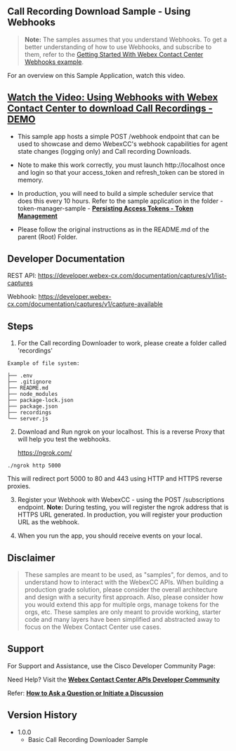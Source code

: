 ## Call Recording Download Sample - Using Webhooks

> **Note:** The samples assumes that you understand Webhooks. To get a better understanding of how to use Webhooks, and subscribe to them, refer to the [Getting Started With Webex Contact Center Webhooks example](https://github.com/CiscoDevNet/webex-contact-center-api-samples/tree/main/webhook-email-notify-sample).

For an overview on this Sample Application, watch this video.

## [Watch the Video: Using Webhooks with Webex Contact Center to download Call Recordings - DEMO](https://app.vidcast.io/share/829d129e-935e-42cd-9f2b-4d018388baa3)

- This sample app hosts a simple POST /webhook endpoint that can be used to showcase and demo WebexCC's webhook capabilities for agent state changes (logging only) and Call recording Downloads.

- Note to make this work correctly, you must launch http://localhost once and login so that your access_token and refresh_token can be stored in memory.

- In production, you will need to build a simple scheduler service that does this every 10 hours. Refer to the sample application in the folder - token-manager-sample - **[Persisting Access Tokens - Token Management](https://github.com/CiscoDevNet/webex-contact-center-api-samples/tree/main/token-app-sample)**

- Please follow the original instructions as in the README.md of the parent (Root) Folder.

## Developer Documentation

REST API: https://developer.webex-cx.com/documentation/captures/v1/list-captures

Webhook: https://developer.webex-cx.com/documentation/captures/v1/capture-available


## Steps 

1. For the Call recording Downloader to work, please create a folder called 'recordings'

`Example of file system:`

```
├── .env
├── .gitignore
├── README.md
├── node_modules
├── package-lock.json
├── package.json
├── recordings
└── server.js
```

2. Download and Run ngrok on your localhost. This is a reverse Proxy that will help you test the webhooks.

   https://ngrok.com/

`./ngrok http 5000`

This will redirect port 5000 to 80 and 443 using HTTP and HTTPS reverse proxies.

3. Register your Webhook with WebexCC - using the POST /subscriptions endpoint.
   **Note:** During testing, you will register the ngrok address that is HTTPS URL generated. In production, you will register your production URL as the webhook.

4. When you run the app, you should receive events on your local.

## Disclaimer

> These samples are meant to be used, as "samples", for demos, and to understand how to interact with the WebexCC APIs.
> When building a production grade solution, please consider the overall architecture and design with a security first approach.
> Also, please consider how you would extend this app for multiple orgs, manage tokens for the orgs, etc.
> These samples are only meant to provide working, starter code and many layers have been simplified and abstracted away to focus on the Webex Contact Center use cases.

## Support

For Support and Assistance, use the Cisco Developer Community Page:

Need Help? Visit the **[Webex Contact Center APIs Developer Community](https://community.cisco.com/t5/contact-center/bd-p/j-disc-dev-contact-center)**

Refer: **[How to Ask a Question or Initiate a Discussion](https://community.cisco.com/t5/contact-center/webex-contact-center-apis-developer-community-and-support/m-p/4558270)**

## Version History

- 1.0.0
  - Basic Call Recording Downloader Sample
